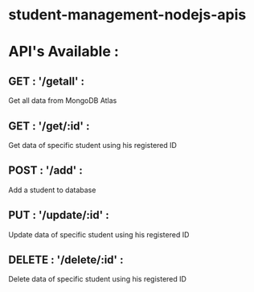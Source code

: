 # student-management-nodejs-apis

# API's Available :

## GET : '/getall' : 
Get all data from MongoDB Atlas

## GET : '/get/:id' :
Get data of specific student using his registered ID

## POST : '/add' :
Add a student to database

## PUT : '/update/:id' :
Update data of specific student using his registered ID

## DELETE : '/delete/:id' : 
Delete data of specific student using his registered ID
